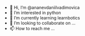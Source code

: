 - 👋 Hi, I’m @ananevdaniilvadimovica
- 👀 I’m interested in python
- 🌱 I’m currently learning learnbotics
- 💞️ I’m looking to collaborate on ...
- 📫 How to reach me ...

<!---
ananevdaniilvadimovica/ananevdaniilvadimovica is a ✨ special ✨ repository because its `README.md` (this file) appears on your GitHub profile.
You can click the Preview link to take a look at your changes.
--->

